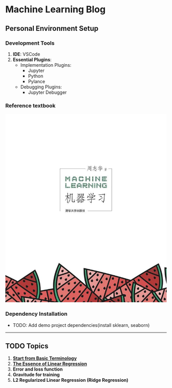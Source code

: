 # Machine Learning Blog

## Personal Environment Setup

### Development Tools
1. **IDE**: VSCode
2. **Essential Plugins**:
   - Implementation Plugins:
     - Jupyter
     - Python
     - Pylance
   - Debugging Plugins:
     - Jupyter Debugger

### Reference textbook
![《Machine Learning》by 周 志华](西瓜书.jpg)

### Dependency Installation
- TODO: Add demo project dependencies(install sklearn, seaborn)

---

## TODO Topics
1. [**Start from Basic Terminology**](https://github.com/mithra-chips/ML_blog/issues/1)
2. [**The Essence of Linear Regression**](https://github.com/mithra-chips/ML_blog/issues/2#issue-3008600106)
3. **Error and loss function**
4. **Gravitude for training**
5. **L2 Regularized Linear Regression (Ridge Regression)**